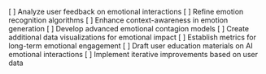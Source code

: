 [ ] Analyze user feedback on emotional interactions
[ ] Refine emotion recognition algorithms
[ ] Enhance context-awareness in emotion generation
[ ] Develop advanced emotional contagion models
[ ] Create additional data visualizations for emotional impact
[ ] Establish metrics for long-term emotional engagement
[ ] Draft user education materials on AI emotional interactions
[ ] Implement iterative improvements based on user data